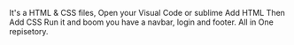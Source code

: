 It's a HTML & CSS files,
Open your Visual Code or sublime
Add HTML
Then Add CSS
Run it and boom you have a navbar, login and footer.
All in One repisetory.
